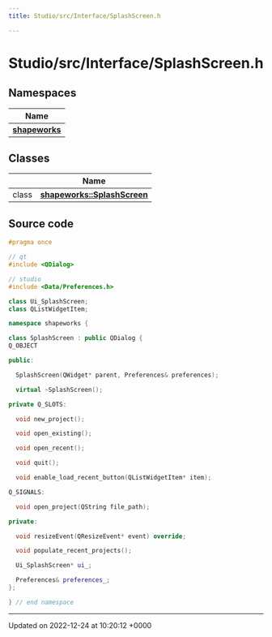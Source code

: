 ```yaml
---
title: Studio/src/Interface/SplashScreen.h

---
```


# Studio/src/Interface/SplashScreen.h



## Namespaces

| Name           |
| -------------- |
| **[shapeworks](../Namespaces/namespaceshapeworks.md)**  |

## Classes

|                | Name           |
| -------------- | -------------- |
| class | **[shapeworks::SplashScreen](../Classes/classshapeworks_1_1SplashScreen.md)**  |




## Source code

```cpp
#pragma once

// qt
#include <QDialog>

// studio
#include <Data/Preferences.h>

class Ui_SplashScreen;
class QListWidgetItem;

namespace shapeworks {

class SplashScreen : public QDialog {
Q_OBJECT

public:

  SplashScreen(QWidget* parent, Preferences& preferences);

  virtual ~SplashScreen();

private Q_SLOTS:

  void new_project();

  void open_existing();

  void open_recent();

  void quit();

  void enable_load_recent_button(QListWidgetItem* item);

Q_SIGNALS:

  void open_project(QString file_path);

private:

  void resizeEvent(QResizeEvent* event) override;

  void populate_recent_projects();

  Ui_SplashScreen* ui_;

  Preferences& preferences_;
};

} // end namespace
```


-------------------------------

Updated on 2022-12-24 at 10:20:12 +0000
